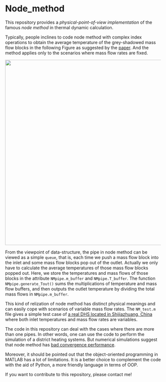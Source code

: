 # Node_method
 This repository provides a *physical-point-of-view implementation* of the famous *node method* in thermal dynamic calculation.

Typically, people inclines to code node method with complex index operations to obtain the average temperature of the grey-shadowed mass flow blocks in the following Figure as suggested by the [paper](https://ieeexplore.ieee.org/document/7243359). And the method applies only to the scenarios where mass flow rates are fixed.

<img src="https://user-images.githubusercontent.com/93114918/194892740-efc07bed-56df-4c32-92ca-f86b1c60790b.jpg" width="600">

From the viewpoint of data-structure, the pipe in node method can be viewed as a simple `queue`, that is, each time we push a mass flow block into the inlet and some mass flow blocks pop out of the outlet. Actually we only have to calculate the average temperatures of those mass flow blocks popped out. Here, we store the temperatures and mass flows of those blocks in the attribute `NMpipe.m_buffer` and `NMpipe.T_buffer`. The function `NMpipe.generate_Tout()` sums the multiplications of temperature and mass flow buffers, and then outputs the outlet temperature by dividing the total mass flows in `NMpipe.m_buffer`. 

This kind of relization of node method has distinct physical meanings and can easily cope with scenarios of variable mass flow rates. The `NM_test.m` file gives a simple test case of [a real DHS located in Shijiazhuang, China](https://ieeexplore.ieee.org/document/9904489) where both inlet temperatures and mass flow rates are variables.

The code in this repository can deal with the cases where there are more than one pipes. In other words, one can use the code to perform the simulation of a district heating systems. But numerical simulations suggest that node method has [bad convergence performance](https://ieeexplore.ieee.org/document/9904489). 

Moreover, it should be pointed out that the object-oriented programming in MATLAB has a lot of limitations. It is a better choice to complement the code with the aid of Python, a more friendly language in terms of OOP. 

If you want to contribute to this repository, please contact me!
